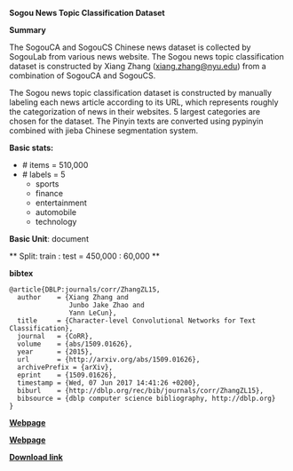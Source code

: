 **Sogou News Topic Classification Dataset**

**Summary**

The SogouCA and SogouCS Chinese news dataset is collected by SogouLab from various news website. The Sogou news topic classification dataset is constructed by Xiang Zhang (xiang.zhang@nyu.edu) from a combination of SogouCA and SogouCS.

The Sogou news topic classification dataset is constructed by manually labeling each news article according to its URL, which represents roughly the categorization of news in their websites. 5 largest categories are chosen for the dataset. The Pinyin texts are converted using pypinyin combined with jieba Chinese segmentation system.

**Basic stats:**
+ \# items = 510,000
+ \# labels = 5
    - sports
    - finance
    - entertainment
    - automobile
    - technology


**Basic Unit**: document

** Split: train : test = 450,000 : 60,000 **

**bibtex**

```
@article{DBLP:journals/corr/ZhangZL15,
  author    = {Xiang Zhang and
               Junbo Jake Zhao and
               Yann LeCun},
  title     = {Character-level Convolutional Networks for Text Classification},
  journal   = {CoRR},
  volume    = {abs/1509.01626},
  year      = {2015},
  url       = {http://arxiv.org/abs/1509.01626},
  archivePrefix = {arXiv},
  eprint    = {1509.01626},
  timestamp = {Wed, 07 Jun 2017 14:41:26 +0200},
  biburl    = {http://dblp.org/rec/bib/journals/corr/ZhangZL15},
  bibsource = {dblp computer science bibliography, http://dblp.org}
}
```

[**Webpage**](http://www.sogou.com/labs/dl/ca.html)

[**Webpage**](http://xzh.me/)

[**Download link**](http://goo.gl/JyCnZq)
